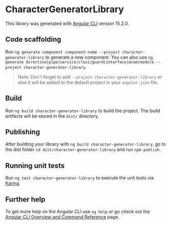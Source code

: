 # CharacterGeneratorLibrary

This library was generated with [Angular CLI](https://github.com/angular/angular-cli) version 15.2.0.

## Code scaffolding

Run `ng generate component component-name --project character-generator-library` to generate a new component. You can also use `ng generate directive|pipe|service|class|guard|interface|enum|module --project character-generator-library`.
> Note: Don't forget to add `--project character-generator-library` or else it will be added to the default project in your `angular.json` file. 

## Build

Run `ng build character-generator-library` to build the project. The build artifacts will be stored in the `dist/` directory.

## Publishing

After building your library with `ng build character-generator-library`, go to the dist folder `cd dist/character-generator-library` and run `npm publish`.

## Running unit tests

Run `ng test character-generator-library` to execute the unit tests via [Karma](https://karma-runner.github.io).

## Further help

To get more help on the Angular CLI use `ng help` or go check out the [Angular CLI Overview and Command Reference](https://angular.io/cli) page.
